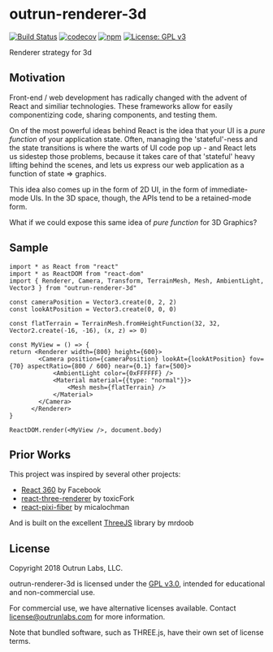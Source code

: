 # outrun-renderer-3d

[![Build Status](https://travis-ci.org/outrunlabs/outrun-renderer-3d.svg?branch=master)](https://travis-ci.org/outrunlabs/outrun-renderer-3d) [![codecov](https://codecov.io/gh/outrunlabs/outrun-renderer-3d/branch/master/graph/badge.svg)](https://codecov.io/gh/outrunlabs/outrun-renderer-3d) [![npm](https://img.shields.io/npm/v/outrun-renderer-3d.svg)](https://www.npmjs.com/package/outrun-renderer-3d) [![License: GPL v3](https://img.shields.io/badge/License-GPL%20v3-blue.svg)](https://www.gnu.org/licenses/gpl-3.0)

Renderer strategy for 3d

## Motivation

Front-end / web development has radically changed with the advent of React and similiar technologies. These frameworks allow for easily componentizing code, sharing components, and testing them.

On of the most powerful ideas behind React is the idea that your UI is a _pure function_ of your application state. Often, managing the 'stateful'-ness and the state transitions is where the warts of UI code pop up - and React lets us sidestep those problems, because it takes care of that 'stateful' heavy lifting behind the scenes, and lets us express our web application as a function of state => graphics.

This idea also comes up in the form of 2D UI, in the form of immediate-mode UIs. In the 3D space, though, the APIs tend to be a retained-mode form.

What if we could expose this same idea of _pure function_ for 3D Graphics?

## Sample

```
import * as React from "react"
import * as ReactDOM from "react-dom"
import { Renderer, Camera, Transform, TerrainMesh, Mesh, AmbientLight, Vector3 } from "outrun-renderer-3d"

const cameraPosition = Vector3.create(0, 2, 2)
const lookAtPosition = Vector3.create(0, 0, 0)

const flatTerrain = TerrainMesh.fromHeightFunction(32, 32, Vector2.create(-16, -16), (x, z) => 0)

const MyView = () => {
return <Renderer width={800} height={600}>
        <Camera position={cameraPosition} lookAt={lookAtPosition} fov={70} aspectRatio={800 / 600} near={0.1} far={500}>
            <AmbientLight color={0xFFFFFF} />
            <Material material={{type: "normal"}}>
                <Mesh mesh={flatTerrain} />
            </Material>
        </Camera>
      </Renderer>
}

ReactDOM.render(<MyView />, document.body)
```

## Prior Works

This project was inspired by several other projects:

- [React 360](https://facebook.github.io/react-360/) by Facebook
- [react-three-renderer](https://github.com/toxicFork/react-three-renderer) by toxicFork
- [react-pixi-fiber](https://github.com/michalochman/react-pixi-fiber) by micalochman

And is built on the excellent [ThreeJS](https://threejs.org) library by mrdoob

## License

Copyright 2018 Outrun Labs, LLC.

outrun-renderer-3d is licensed under the [GPL v3.0](./LICENSE), intended for educational and non-commercial use.

For commercial use, we have alternative licenses available. Contact license@outrunlabs.com for more information.

Note that bundled software, such as THREE.js, have their own set of license terms.
